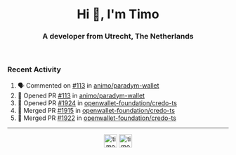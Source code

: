 <h1 align="center">Hi 👋, I'm Timo</h1>
<h3 align="center">A developer from Utrecht, The Netherlands</h3>
<br/>
<!-- https://github.com/rahuldkjain/github-profile-readme-generator --!>

<!--  <p align="left"><img src="https://github-readme-stats.vercel.app/api?username=timoglastra&show_icons=true&count_private=true&" alt="timoglastra" /></p> --!>

<!--
Github language stats
<p align="left"><img src="https://github-readme-stats.vercel.app/api/top-langs/?username=timoglastra&layout=compact" alt="timoglastra" /><p>
-->

<!-- Codestats language stats -->
<!-- <p align="left"><img src="https://codestats-readme.vercel.app/api/top-langs/?username=timoglastra&layout=compact&language_count=12" alt="timoglastra" /><p>    --!>
  
<h3>Recent Activity</h3>

<!--START_SECTION:activity-->
1. 🗣 Commented on [#113](https://github.com/animo/paradym-wallet/pull/113#issuecomment-2191110012) in [animo/paradym-wallet](https://github.com/animo/paradym-wallet)
2. 💪 Opened PR [#113](https://github.com/animo/paradym-wallet/pull/113) in [animo/paradym-wallet](https://github.com/animo/paradym-wallet)
3. 💪 Opened PR [#1924](https://github.com/openwallet-foundation/credo-ts/pull/1924) in [openwallet-foundation/credo-ts](https://github.com/openwallet-foundation/credo-ts)
4. 🎉 Merged PR [#1915](https://github.com/openwallet-foundation/credo-ts/pull/1915) in [openwallet-foundation/credo-ts](https://github.com/openwallet-foundation/credo-ts)
5. 🎉 Merged PR [#1922](https://github.com/openwallet-foundation/credo-ts/pull/1922) in [openwallet-foundation/credo-ts](https://github.com/openwallet-foundation/credo-ts)
<!--END_SECTION:activity-->

---

<p align="center">
<a href="https://twitter.com/timoglastra" target="blank"><img align="center" src="https://cdn.jsdelivr.net/npm/simple-icons@3.0.1/icons/twitter.svg" alt="timoglastra" height="30" width="30" /></a>
<a href="https://linkedin.com/in/timoglastra" target="blank"><img align="center" src="https://cdn.jsdelivr.net/npm/simple-icons@3.0.1/icons/linkedin.svg" alt="timoglastra" height="30" width="30" /></a>
</p>



